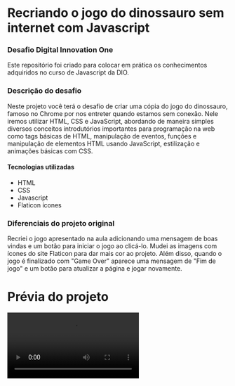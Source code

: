 # Recriando o jogo do dinossauro sem internet com Javascript
### Desafio Digital Innovation One 

Este repositório foi criado para colocar em prática os conhecimentos adquiridos no curso de Javascript da DIO.

### Descrição do desafio
Neste projeto você terá o desafio de criar uma cópia do jogo do dinossauro, famoso no Chrome por nos entreter quando estamos sem conexão. Nele iremos utilizar HTML,
CSS e JavaScript, abordando de maneira simples diversos conceitos introdutórios importantes para programação na web como tags básicas de HTML, manipulação de eventos,
funções e manipulação de elementos HTML usando JavaScript, estilização e animações básicas com CSS.

#### Tecnologias utilizadas

* HTML
* CSS 
* Javascript
* Flaticon ícones

### Diferenciais do projeto original

Recriei o jogo apresentado na aula adicionando uma mensagem de boas vindas e um botão para iniciar o jogo ao clicá-lo.
Mudei as imagens com ícones do site Flaticon para dar mais cor ao projeto. Além disso, quando o jogo
é finalizado com "Game Over" aparece uma mensagem de "Fim de jogo" e um botão para atualizar a página e jogar novamente.

# Prévia do projeto

![Prévia da Imagem](Dio-dino.mp4)
